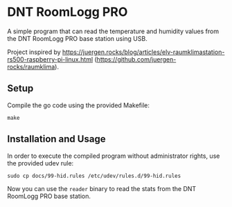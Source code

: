 # DNT RoomLogg PRO

A simple program that can read the temperature and humidity values from the DNT RoomLogg PRO base station using USB.

Project inspired by https://juergen.rocks/blog/articles/elv-raumklimastation-rs500-raspberry-pi-linux.html (https://github.com/juergen-rocks/raumklima).

## Setup
Compile the go code using the provided Makefile:
```shell
make
```

## Installation and Usage
In order to execute the compiled program without administrator rights, use the provided udev rule:
```shell
sudo cp docs/99-hid.rules /etc/udev/rules.d/99-hid.rules
```

Now you can use the `reader` binary to read the stats from  the DNT RoomLogg PRO base station.